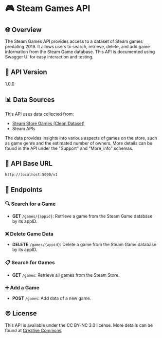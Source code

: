 
# 🎮 Steam Games API

## 🌐 Overview

The Steam Games API provides access to a dataset of Steam games predating 2019. It allows users to search, retrieve, delete, and add game information from the Steam Game database. This API is documented using Swagger UI for easy interaction and testing.

## 📌 API Version

1.0.0

## 📊 Data Sources

This API uses data collected from:
- [Steam Store Games (Clean Dataset)]([https://www.kaggle.com/datasets/nikdavis/steam-store-game])
- Steam APIs

The data provides insights into various aspects of games on the store, such as game genre and the estimated number of owners. More details can be found in the API under the "Support" and "More_info" schemas.

## 🔗 API Base URL

`http://localhost:5000/v1`

## 📡 Endpoints

### 🔍 Search for a Game

- **GET** `/games/{appid}`: Retrieve a game from the Steam Game database by its appID.

### ❌ Delete Game Data

- **DELETE** `/games/{appid}`: Delete a game from the Steam Game database by its appID.

### 📋 Search for Games

- **GET** `/games`: Retrieve all games from the Steam Store.

### ➕ Add a Game

- **POST** `/games`: Add data of a new game.


## ©️ License

This API is available under the CC BY-NC 3.0 license. More details can be found at [Creative Commons](https://creativecommons.org/licenses/by-nc/3.0/).
